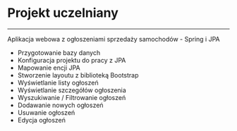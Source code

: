 # Projekt uczelniany
---------------

Aplikacja webowa z ogłoszeniami sprzedaży samochodów - Spring i JPA

- Przygotowanie bazy danych
- Konfiguracja projektu do pracy z JPA
- Mapowanie encji JPA
- Stworzenie layoutu z biblioteką Bootstrap
- Wyświetlanie listy ogłoszeń
- Wyświetlanie szczegółów ogłoszenia
- Wyszukiwanie / Filtrowanie ogłoszeń
- Dodawanie nowych ogłoszeń
- Usuwanie ogłoszeń
- Edycja ogłoszeń
